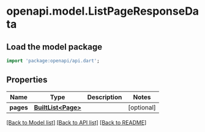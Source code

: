 # openapi.model.ListPageResponseData

## Load the model package
```dart
import 'package:openapi/api.dart';
```

## Properties
Name | Type | Description | Notes
------------ | ------------- | ------------- | -------------
**pages** | [**BuiltList&lt;Page&gt;**](Page.md) |  | [optional] 

[[Back to Model list]](../README.md#documentation-for-models) [[Back to API list]](../README.md#documentation-for-api-endpoints) [[Back to README]](../README.md)


